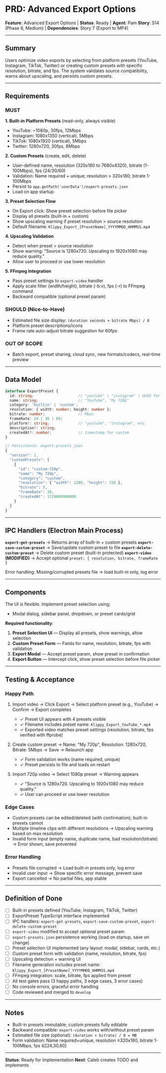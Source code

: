 # PRD: Advanced Export Options

**Feature**: Advanced Export Options | **Status**: Ready | **Agent**: Pam
**Story**: S14 (Phase 6, Medium) | **Dependencies**: Story 7 (Export to MP4)

---

## Summary

Users optimize video exports by selecting from platform presets (YouTube, Instagram, TikTok, Twitter) or creating custom presets with specific resolution, bitrate, and fps. The system validates source compatibility, warns about upscaling, and persists custom presets.

---

## Requirements

### MUST

**1. Built-in Platform Presets** (read-only, always visible)
- YouTube: ~1080p, 30fps, 12Mbps
- Instagram: 1080x1350 (vertical), 5Mbps
- TikTok: 1080x1920 (vertical), 5Mbps
- Twitter: 1280x720, 30fps, 8Mbps

**2. Custom Presets** (create, edit, delete)
- User-defined name, resolution (320x180 to 7680x4320), bitrate (1-100Mbps), fps (24/30/60)
- Validation: Name required + unique; resolution > 320x180; bitrate 1-100Mbps
- Persist to `app.getPath('userData')/export-presets.json`
- Load on app startup

**3. Preset Selection Flow**
- On Export click: Show preset selection before file picker
- Display all presets (built-in + custom)
- Show upscaling warning if preset resolution > source resolution
- Default filename: `Klippy_Export_[PresetName]_YYYYMMDD_HHMMSS.mp4`

**4. Upscaling Validation**
- Detect when preset > source resolution
- Show warning: "Source is 1280x720. Upscaling to 1920x1080 may reduce quality."
- Allow user to proceed or use lower resolution

**5. FFmpeg Integration**
- Pass preset settings to `export-video` handler
- Apply scale filter (width/height), bitrate (-b:v), fps (-r) to FFmpeg command
- Backward compatible (optional preset param)

### SHOULD (Nice-to-Have)

- Estimated file size display: `(duration seconds × bitrate Mbps) / 8`
- Platform preset descriptions/icons
- Frame rate auto-adjust bitrate suggestion for 60fps

### OUT OF SCOPE

- Batch export, preset sharing, cloud sync, new formats/codecs, real-time preview

---

## Data Model

```typescript
interface ExportPreset {
  id: string;                    // "youtube" | "instagram" | UUID for custom
  name: string;                  // "YouTube", "My 720p"
  category: 'builtin' | 'custom';
  resolution: { width: number; height: number };
  bitrate: number;               // Mbps
  frameRate: 24 | 30 | 60;
  platform?: string;             // "youtube", "instagram", etc.
  description?: string;
  createdAt?: number;            // timestamp for custom
}

// Persistence: export-presets.json
{
  "version": 1,
  "customPresets": [
    {
      "id": "custom-720p",
      "name": "My 720p",
      "category": "custom",
      "resolution": { "width": 1280, "height": 720 },
      "bitrate": 5,
      "frameRate": 30,
      "createdAt": 1729000000000
    }
  ]
}
```

---

## IPC Handlers (Electron Main Process)

**`export-get-presets`** → Returns array of built-in + custom presets
**`export-save-custom-preset`** → Save/update custom preset to file
**`export-delete-custom-preset`** → Delete custom preset (built-in protected)
**`export-video` (MODIFIED)** → Accept optional `preset: { resolution, bitrate, frameRate }`

Error handling: Missing/corrupted presets file → load built-in only, log error

---

## Components

The UI is flexible. Implement preset selection using:
- Modal dialog, sidebar panel, dropdown, or preset cards/grid

**Required functionality**:
1. **Preset Selection UI** — Display all presets, show warnings, allow selection
2. **Custom Preset Form** — Fields for name, resolution, bitrate, fps with validation
3. **Export Modal** — Accept preset param, show preset in confirmation
4. **Export Button** — Intercept click, show preset selection before file picker

---

## Testing & Acceptance

### Happy Path
1. Import video → Click Export → Select platform preset (e.g., YouTube) → Confirm → Export completes
   - ✓ Preset UI appears with 4 presets visible
   - ✓ Filename includes preset name: `Klippy_Export_YouTube_*.mp4`
   - ✓ Exported video matches preset settings (resolution, bitrate, fps verified with ffprobe)

2. Create custom preset → Name: "My 720p", Resolution: 1280x720, Bitrate: 5Mbps → Save → Relaunch app
   - ✓ Form validation works (name required, unique)
   - ✓ Preset persists to file and loads on restart

3. Import 720p video → Select 1080p preset → Warning appears
   - ✓ "Source is 1280x720. Upscaling to 1920x1080 may reduce quality."
   - ✓ User can proceed or use lower resolution

### Edge Cases
- Custom presets can be edited/deleted (with confirmation); built-in presets cannot
- Multiple timeline clips with different resolutions → Upscaling warning based on max resolution
- Invalid form input (empty name, duplicate name, bad resolution/bitrate) → Error shown, save prevented

### Error Handling
- Presets file corrupted → Load built-in presets only, log error
- Invalid user input → Show specific error message, prevent save
- Export cancelled → No partial files, app stable

---

## Definition of Done

- [ ] Built-in presets defined (YouTube, Instagram, TikTok, Twitter)
- [ ] ExportPreset TypeScript interface implemented
- [ ] IPC handlers: `export-get-presets`, `export-save-custom-preset`, `export-delete-custom-preset`
- [ ] `export-video` modified to accept optional preset param
- [ ] `export-presets.json` persistence working (load on startup, save on change)
- [ ] Preset selection UI implemented (any layout: modal, sidebar, cards, etc.)
- [ ] Custom preset form with validation (name, resolution, bitrate, fps)
- [ ] Upscaling detection + warning UI
- [ ] Filename generation includes preset name: `Klippy_Export_[PresetName]_YYYYMMDD_HHMMSS.mp4`
- [ ] FFmpeg integration: scale, bitrate, fps applied from preset
- [ ] All test gates pass (3 happy paths, 3 edge cases, 3 error cases)
- [ ] No console errors, graceful error handling
- [ ] Code reviewed and merged to `develop`

---

## Notes

- Built-in presets immutable; custom presets fully editable
- Backward compatible: `export-video` works with/without preset param
- Estimated file size (optional): `(duration × bitrate) / 8 = MB`
- Form validation: Name required+unique, resolution ≥320x180, bitrate 1-100Mbps, fps ∈[24,30,60]

---

**Status**: Ready for Implementation
**Next**: Caleb creates TODO and implements

